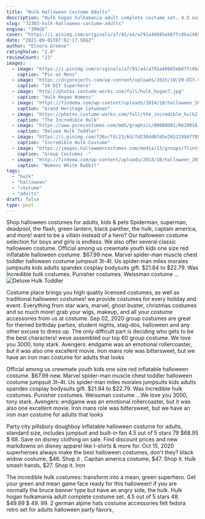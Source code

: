 ```yaml
---
title: "Hulk Halloween Costume Adults"
description: "Hulk hogan hulkamania adult complete costume set. 4.5 out of 5 stars 48. $49.99 $ 49. 99.  2 german alpine hats costume accessories felt fedora retro set for adults halloween party favors,"
slug: "72303-hulk-halloween-costume-adults"
engine: "IMAGE"
cover: "https://i.pinimg.com/originals/a7/91/a4/a791a40885eb67fc8ba1485bad6affb1.jpg"
date: "2021-09-01T07:02:17.566Z"
author: "Elnora Greene"
ratingValue: "2.0"
reviewCount: "23"
images:
  - image: "https://i.pinimg.com/originals/a7/91/a4/a791a40885eb67fc8ba1485bad6affb1.jpg"
    caption: "Pin on Mens"
  - image: "https://diyprojects.com/wp-content/uploads/2015/10/20-DIY-Superhero-Costume-Ideas-DIY-The-Hulk-Costume.jpg"
    caption: "20 DIY Superhero"
  - image: "http://photos.costume-works.com/full/hulk_hogan7.jpg"
    caption: "Hulk Hogan Womens"
  - image: "https://findema.com/wp-content/uploads/2014/10/halloween_20142548.jpg"
    caption: "Grand Heritage Catwoman"
  - image: "https://photos.costume-works.com/full/the_incredible_hulk2.jpg"
    caption: "The Incredible Hulk"
  - image: "https://www.purecostumes.com/mm5/graphics/00000001/R620016_full_1.jpg"
    caption: "Deluxe Hulk Toddler"
  - image: "https://i.pinimg.com/736x/fd/23/6d/fd236dd0fd5e265219b8ff859fb85b73--incredible-hulk-costume-awesome-costumes.jpg"
    caption: "Incredible Hulk Costume"
  - image: "https://images.halloweencostumes.com/media/13/groups/flintstones-costumes.png"
    caption: "Group Costumes -"
  - image: "http://findema.com/wp-content/uploads/2014/10/halloween_20142939.jpg"
    caption: "Womens White Rabbit"
tags:
  - "hulk"
  - "halloween"
  - "costume"
  - "adults"
draft: false
type: post
---
```


Shop halloween costumes for adults, kids & pets  Spiderman, superman, deadpool, the flash, green lantern, black panther, the hulk, captain america, and more! want to be a villain instead of a hero? Our halloween costume selection for boys and girls is endless. We also offer several classic halloween costume. Official among us crewmate youth kids one size red inflatable halloween costume. $67.99 new. Marvel spider-man muscle chest toddler halloween costume jumpsuit 3t-4t.  Us spider-man miles morales jumpsuits kids adults spandex cosplay bodysuits gift. $21.84 to $22.79. Was Incredible hulk costumes. Punisher costumes. Weissman costume ...
![Deluxe Hulk Toddler](https://www.purecostumes.com/mm5/graphics/00000001/R620016_full_1.jpg "Deluxe Hulk Toddler")

Costume place brings you high quality licensed costumes, as well as traditional halloween costumes! we provide costumes for every holiday and event. Everything from star wars, marvel, ghost buster, christmas costumes and so much more! grab your wigs, makeup, and all your costume accessories from us at costume. Sep 02, 2020 group costumes are great for themed birthday parties, student nights, stag-dos, halloween and any other excuse to dress up. The only difficult part is deciding who gets to be the best characters! weve assembled our top 60 group costume. We love you 3000, tony stark. Avengers: endgame was an emotional rollercoaster, but it was also one excellent movie. Iron mans role was bittersweet, but we have an iron man costume for adults that looks
<!--inArticleAds-->

<!--galleryOne-->

Official among us crewmate youth kids one size red inflatable halloween costume. $67.99 new. Marvel spider-man muscle chest toddler halloween costume jumpsuit 3t-4t.  Us spider-man miles morales jumpsuits kids adults spandex cosplay bodysuits gift. $21.84 to $22.79. Was Incredible hulk costumes. Punisher costumes. Weissman costume ...We love you 3000, tony stark. Avengers: endgame was an emotional rollercoaster, but it was also one excellent movie. Iron mans role was bittersweet, but we have an iron man costume for adults that looks
<!--inArticleAds-->

<!--galleryTwo-->

Party city pillsbury doughboy inflatable halloween costume for adults, standard size, includes jumpsuit and built-in fan 4.5 out of 5 stars 79 $68.95 $ 68. Save on disney clothing on sale. Find discount prices and new markdowns on disney apparel like t-shirts & more for. Oct 15, 2020 superheroes always make the best halloween costumes, don't they? black widow costume, $46. Shop it . Capitan america costume, $47. Shop it. Hulk smash hands, $27. Shop it. Iron
<!--galleryThree-->

The incredible hulk costumes: transform into a mean, green superhero. Get your green and mean game face ready for this halloween! if you are normally the bruce banner type but have an angry side, the hulk. Hulk hogan hulkamania adult complete costume set. 4.5 out of 5 stars 48. $49.99 $ 49. 99.  2 german alpine hats costume accessories felt fedora retro set for adults halloween party favors,